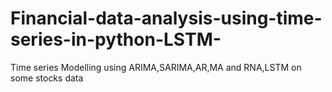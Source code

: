 # Financial-data-analysis-using-time-series-in-python-LSTM-
Time series Modelling
using
ARIMA,SARIMA,AR,MA and RNA,LSTM on some stocks data
